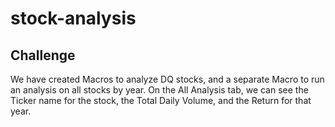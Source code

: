 # stock-analysis

## Challenge

We have created Macros to analyze DQ stocks, and a separate Macro to run an analysis on all stocks by year.  On the All Analysis tab, we can see the Ticker name for the stock, the Total Daily Volume, and the Return for that year.
